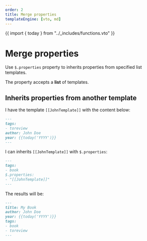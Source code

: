 ```yaml
---
order: 2
title: Merge properties
templateEngine: [vto, md]
---
```

{{ import { today } from "../_includes/functions.vto" }}

# Merge properties

Use `$.properties` property to inherits properties from specified list templates.

The property accepts a **list** of templates.

## Inherits properties from another template

I have the template `[[JohnTemplate]]` with the content below:

```md
---
tags:
- toreview
author: John Doe
year: {{today('YYYY')}}
---
```

I can inherits `[[JohnTemplate]]` with `$.properties`:

```md
---
tags:
- book
$.properties:
- "[[JohnTemplate]]"
---
```

The results will be:

```md
---
title: My Book
author: John Doe
year: {{today('YYYY')}}
tags:
- book
- toreview
---
```


